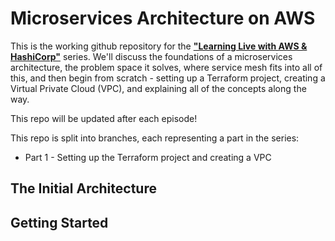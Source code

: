 # Microservices Architecture on AWS

This is the working github repository for the [**"Learning Live with AWS & HashiCorp"**](https://www.youtube.com/watch?v=UAH3CkWrNmo) series. We'll discuss the foundations of a microservices architecture, the problem space it solves, where service mesh fits into all of this, and then begin from scratch - setting up a Terraform project, creating a Virtual Private Cloud (VPC), and explaining all of the concepts along the way.


This repo will be updated after each episode!

This repo is split into branches, each representing a part in the series:

- Part 1 - Setting up the Terraform project and creating a VPC

## The Initial Architecture

## Getting Started